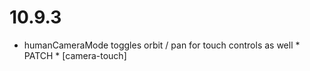 10.9.3
======

- humanCameraMode toggles orbit / pan for touch controls as well * PATCH * [camera-touch]